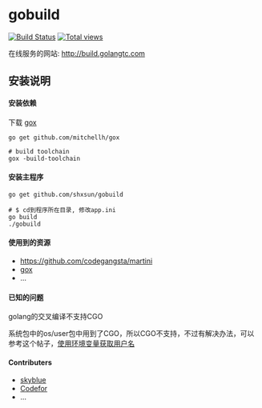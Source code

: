 # gobuild
[![Build Status](https://drone.io/github.com/shxsun/gobuild/status.png)](https://drone.io/github.com/shxsun/gobuild/latest)
[![Total views](https://sourcegraph.com/api/repos/github.com/shxsun/gobuild/counters/views.png)](https://sourcegraph.com/github.com/shxsun/gobuild)

在线服务的网站: <http://build.golangtc.com>

## 安装说明
#### 安装依赖

下载 [gox](https://github.com/mitchellh/gox) 

	go get github.com/mitchellh/gox
	
	# build toolchain
	gox -build-toolchain

#### 安装主程序
	go get github.com/shxsun/gobuild
	
	# $ cd到程序所在目录, 修改app.ini
	go build
	./gobuild
	
	
#### 使用到的资源
* <https://github.com/codegangsta/martini>
* [gox](https://github.com/mitchellh/gox) 
* ...

#### 已知的问题
golang的交叉编译不支持CGO

系统包中的os/user包中用到了CGO，所以CGO不支持，不过有解决办法，可以参考这个帖子，[使用环境变量获取用户名](http://stackoverflow.com/questions/7922270/obtain-users-home-directory)

#### Contributers
* [skyblue](https://github.com/shxsun)
* [Codefor](https://github.com/Codefor)
* ...
